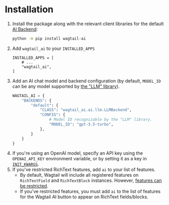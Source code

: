 # Installation

1. Install the package along with the relevant client libraries for the default [AI Backend](ai-backends.md):
   ```bash
   python -m pip install wagtail-ai
   ```
2. Add `wagtail_ai` to your `INSTALLED_APPS`
    ```
    INSTALLED_APPS = [
        # ...
        "wagtail_ai",
    ]
    ```
3. Add an AI chat model and backend configuration (by default, `MODEL_ID` can be any model supported by [the "LLM" library](https://llm.datasette.io/en/stable/)).
    ```python
    WAGTAIL_AI = {
        "BACKENDS": {
            "default": {
                "CLASS": "wagtail_ai.ai.llm.LLMBackend",
                "CONFIG": {
                    # Model ID recognizable by the "LLM" library.
                    "MODEL_ID": "gpt-3.5-turbo",
                },
            }
        }
    }
    ```
4. If you're using an OpenAI model, specify an API key using the `OPENAI_API_KEY` environment variable, or by setting it as a key in [`INIT_KWARGS`](ai-backends.md#init-kwargs).
5. If you've restricted RichText features, add `ai` to your list of features.
    * By default, Wagtail will include all registered features on `RichTextField` and `RichTextBlock` instances. However, [features can be restricted](https://docs.wagtail.org/en/stable/advanced_topics/customisation/page_editing_interface.html#limiting-features-in-a-rich-text-field).
    * If you've restricted features, you must add `ai` to the list of features for the Wagtail AI button to appear on RichText fields/blocks.
